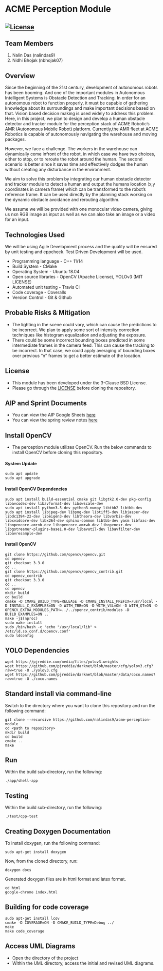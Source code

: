 # ACME Perception Module
[![License](https://img.shields.io/badge/License-BSD%203--Clause-blue.svg)](https://github.com/nalindas9/acme-perception-module/blob/feature/nalindas9/initialize-repository/LICENSE)
---

## Team Members
1. Nalin Das (nalindas9)
2. Nidhi Bhojak (nbhojak07)

## Overview

Since the beginning of the 21st century, development of autonomous robots has been booming. And one of the important modules in Autonomous Intelligent Systems is Obstacle Detection and Tracking. In order for an autonomous robot to function properly, it must be capable of gathering knowledge about its surroundings and make important decisions based on that. Vision based decision making is used widely to address this problem. Here, in this project, we plan to design and develop a human obstacle detector and tracker module for the perception stack of ACME Robotic’s AMR (Autonomous Mobile Robot) platform. Currently,the AMR fleet at ACME Robotics is capable of autonomously navigating the warehouse and moving packages.

However, we face a challenge. The workers in the warehouse can dynamically come infront of the robot, in which case we have two choices, either to stop, or to reroute the robot around the human. The second scenario is better since it saves time and effectively dodges the human without creating any disturbance in the environment.

We aim to solve this problem by integrating our human obstacle detector and tracker module to detect a human and output the humans location (x,y coordinates in camera frame) which can be transformed to the robot’s reference frame. It can be used directly by the planning stack working on the dynamic obstacle avoidance and rerouting algorithm.

We assume we will be provided with one monocular video camera, giving us nxn RGB image as input as well as we can also take an image or a video for an input.

## Technologies Used

We will be using Agile Development process and the quality will be ensured by unit testing and cppcheck. Test Driven Development will be used.
- Programming language - C++ 11/14
- Build System - CMake
- Operating System - Ubuntu 18.04
- Open source libraries - OpenCV (Apache License), YOLOv3 (MIT LICENSE)
- Automated unit testing - Travis CI
- Code coverage - Coveralls
- Version Control - Git & Github

## Probable Risks & Mitigation

- The lighting in the scene could vary, which can cause the predictions to be incorrect. We plan to apply some sort of intensity correction techniques like histogram equalization and adjusting the exposure.
- There could be some incorrect bounding boxes predicted in some intermediate frames in the camera feed. This can cause the tracking to be incorrect. In that case, we could apply averaging of bounding boxes over previous “n” frames to get a better estimate of the location.

## License 
- This module has been developed under the 3-Clause BSD License.
- Please go through the [LICENSE](https://github.com/nalindas9/acme-perception-module/blob/master/LICENSE) before cloning the repository. 

## AIP and Sprint Documents
- You can view the AIP Google Sheets [here](https://docs.google.com/spreadsheets/d/1oqgiFG7CPCP2yYUtMuwlLh8nGD6KBANpSUh5-Uhm9dw/edit?usp=sharing)
- You can view the spring review notes [here](https://docs.google.com/document/d/1hAAtv5MEF9csP_6ozN08iaaIumDudBxkSe3yPz_ZwQw/edit?usp=sharing)

## Install OpenCV
- The perception module utilizes OpenCV. Run the below commands to install OpenCV before cloning this repository.
#### System Update
```
sudo apt update 
sudo apt upgrade
```
#### Install OpenCV Dependencies
```
sudo apt install build-essential cmake git libgtk2.0-dev pkg-config libavcodec-dev libavformat-dev libswscale-dev
sudo apt install python3.5-dev python3-numpy libtbb2 libtbb-dev
sudo apt install libjpeg-dev libpng-dev libtiff5-dev libjasper-dev libdc1394-22-dev libeigen3-dev libtheora-dev libvorbis-dev libxvidcore-dev libx264-dev sphinx-common libtbb-dev yasm libfaac-dev libopencore-amrnb-dev libopencore-amrwb-dev libopenexr-dev libgstreamer-plugins-base1.0-dev libavutil-dev libavfilter-dev libavresample-dev
```

#### Install OpenCV
```
git clone https://github.com/opencv/opencv.git
cd opencv 
git checkout 3.3.0 
cd ..
git clone https://github.com/opencv/opencv_contrib.git
cd opencv_contrib
git checkout 3.3.0
cd ..
cd opencv
mkdir build
cd build
cmake -D CMAKE_BUILD_TYPE=RELEASE -D CMAKE_INSTALL_PREFIX=/usr/local -D INSTALL_C_EXAMPLES=ON -D WITH_TBB=ON -D WITH_V4L=ON -D WITH_QT=ON -D OPENCV_EXTRA_MODULES_PATH=../../opencv_contrib/modules -D BUILD_EXAMPLES=ON ..
make -j$(nproc)
sudo make install
sudo /bin/bash -c 'echo "/usr/local/lib" > /etc/ld.so.conf.d/opencv.conf'
sudo ldconfig
```
## YOLO Dependencies
```
wget https://pjreddie.com/media/files/yolov3.weights
wget https://github.com/pjreddie/darknet/blob/master/cfg/yolov3.cfg?raw=true -O ./yolov3.cfg
wget https://github.com/pjreddie/darknet/blob/master/data/coco.names?raw=true -O ./coco.names
```

## Standard install via command-line
Switch to the directory where you want to clone this repository and run the following command:
```
git clone --recursive https://github.com/nalindas9/acme-perception-module
cd <path to repository>
mkdir build
cd build
cmake ..
make
```
## Run
Within the build sub-directory, run the following:
```
./app/shell-app 
```
## Testing
Within the build sub-directory, run the following:
```
./test/cpp-test
```
 
## Creating Doxygen Documentation
To install doxygen, run the following command:
```
sudo apt-get install doxygen
```
Now, from the cloned directory, run: 
```
doxygen docs
```
Generated doxygen files are in html format and latex format. 
```
cd html
google-chrome index.html
```
## Building for code coverage 
```
sudo apt-get install lcov
cmake -D COVERAGE=ON -D CMAKE_BUILD_TYPE=Debug ../
make
make code_coverage
```
## Access UML Diagrams
- Open the directory of the project
- Within the UML directory, access the initial and revised UML diagrams.
